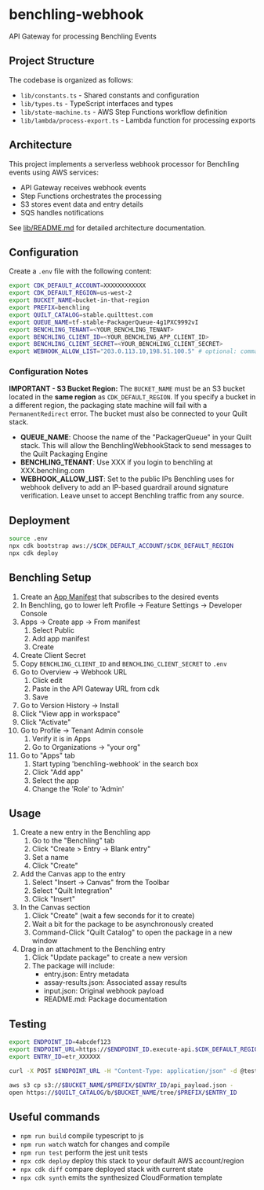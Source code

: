 # benchling-webhook

API Gateway for processing Benchling Events

## Project Structure

The codebase is organized as follows:

- `lib/constants.ts` - Shared constants and configuration
- `lib/types.ts` - TypeScript interfaces and types
- `lib/state-machine.ts` - AWS Step Functions workflow definition
- `lib/lambda/process-export.ts` - Lambda function for processing exports

## Architecture

This project implements a serverless webhook processor for Benchling events using AWS services:

- API Gateway receives webhook events
- Step Functions orchestrates the processing
- S3 stores event data and entry details
- SQS handles notifications

See [lib/README.md](lib/README.md) for detailed architecture documentation.

## Configuration

Create a `.env` file with the following content:

```bash
export CDK_DEFAULT_ACCOUNT=XXXXXXXXXXXX
export CDK_DEFAULT_REGION=us-west-2
export BUCKET_NAME=bucket-in-that-region
export PREFIX=benchling
export QUILT_CATALOG=stable.quilttest.com
export QUEUE_NAME=tf-stable-PackagerQueue-4g1PXC9992vI
export BENCHLING_TENANT=<YOUR_BENCHLING_TENANT>
export BENCHLING_CLIENT_ID=<YOUR_BENCHLING_APP_CLIENT_ID>
export BENCHLING_CLIENT_SECRET=<YOUR_BENCHLING_CLIENT_SECRET>
export WEBHOOK_ALLOW_LIST="203.0.113.10,198.51.100.5" # optional: comma-separated source IPs
```

### Configuration Notes

**IMPORTANT - S3 Bucket Region:** The `BUCKET_NAME` must be an S3 bucket located in the **same region** as `CDK_DEFAULT_REGION`. If you specify a bucket in a different region, the packaging state machine will fail with a `PermanentRedirect` error. The bucket must also be connected to your Quilt stack.

- **QUEUE_NAME**: Choose the name of the "PackagerQueue" in your Quilt stack. This will allow the BenchlingWebhookStack to send messages to the Quilt Packaging Engine
- **BENCHLING_TENANT**: Use XXX if you login to benchling at XXX.benchling.com
- **WEBHOOK_ALLOW_LIST**: Set to the public IPs Benchling uses for webhook delivery to add an IP-based guardrail around signature verification. Leave unset to accept Benchling traffic from any source.

## Deployment

```bash
source .env
npx cdk bootstrap aws://$CDK_DEFAULT_ACCOUNT/$CDK_DEFAULT_REGION
npx cdk deploy
```

## Benchling Setup

1. Create an [App Manifest](./app-manifest.yaml) that subscribes to the desired events
2. In Benchling, go to lower left Profile -> Feature Settings -> Developer Console
3. Apps -> Create app -> From manifest
   1. Select Public
   2. Add app manifest
   3. Create
4. Create Client Secret
5. Copy `BENCHLING_CLIENT_ID` and `BENCHLING_CLIENT_SECRET` to `.env`
6. Go to Overview -> Webhook URL
   1. Click edit
   2. Paste in the API Gateway URL from cdk
   3. Save
7. Go to Version History -> Install
8. Click "View app in workspace"
9. Click "Activate"
10. Go to Profile -> Tenant Admin console
    1. Verify it is in Apps
    2. Go to Organizations -> "your org"
11. Go to "Apps" tab
    1. Start typing 'benchling-webhook' in the search box
    2. Click "Add app"
    3. Select the app
    4. Change the 'Role' to 'Admin'

## Usage

1. Create a new entry in the Benchling app
    1. Go to the "Benchling" tab
    2. Click "Create > Entry -> Blank entry"
    3. Set a name
    4. Click "Create"
2. Add the Canvas app to the entry
    1. Select "Insert -> Canvas" from the Toolbar
    2. Select "Quilt Integration"
    3. Click "Insert"
3. In the Canvas section
    1. Click "Create" (wait a few seconds for it to create)
    2. Wait a bit for the package to be asynchronously created
    3. Command-Click "Quilt Catalog" to open the package in a new window
4. Drag in an attachment to the Benchling entry
    1. Click "Update package" to create a new version
    2. The package will include:
       - entry.json: Entry metadata
       - assay-results.json: Associated assay results
       - input.json: Original webhook payload
       - README.md: Package documentation

## Testing

```bash
export ENDPOINT_ID=4abcdef123
export ENDPOINT_URL=https://$ENDPOINT_ID.execute-api.$CDK_DEFAULT_REGION.amazonaws.com/$STAGE/event
export ENTRY_ID=etr_XXXXXX

curl -X POST $ENDPOINT_URL -H "Content-Type: application/json" -d @test/entry-updated.json

aws s3 cp s3://$BUCKET_NAME/$PREFIX/$ENTRY_ID/api_payload.json -
open https://$QUILT_CATALOG/b/$BUCKET_NAME/tree/$PREFIX/$ENTRY_ID
```

## Useful commands

- `npm run build`   compile typescript to js
- `npm run watch`   watch for changes and compile
- `npm run test`    perform the jest unit tests
- `npx cdk deploy`  deploy this stack to your default AWS account/region
- `npx cdk diff`    compare deployed stack with current state
- `npx cdk synth`   emits the synthesized CloudFormation template
